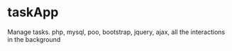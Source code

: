 # taskApp
Manage tasks. php, mysql, poo, bootstrap, jquery, ajax, all the interactions in the background

